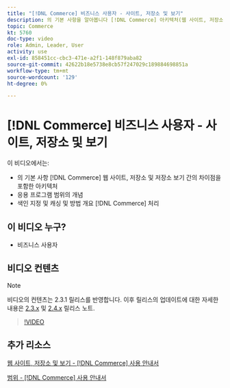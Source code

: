 ```yaml
---
title: "[!DNL Commerce] 비즈니스 사용자 - 사이트, 저장소 및 보기"
description: 의 기본 사항을 알아봅니다 [!DNL Commerce] 아키텍처(웹 사이트, 저장소, 저장소 보기 및 응용 프로그램 범위 간의 차이점을 포함). 색인 지정 및 캐싱을 이해합니다.
topic: Commerce
kt: 5760
doc-type: video
role: Admin, Leader, User
activity: use
exl-id: 858451cc-cbc3-471e-a2f1-148f879aba82
source-git-commit: 42622b18e5738e8cb57f247029c189884698851a
workflow-type: tm+mt
source-wordcount: '129'
ht-degree: 0%

---
```


# [!DNL Commerce] 비즈니스 사용자 - 사이트, 저장소 및 보기

이 비디오에서는:

- 의 기본 사항 [!DNL Commerce] 웹 사이트, 저장소 및 저장소 보기 간의 차이점을 포함한 아키텍처
- 응용 프로그램 범위의 개념
- 색인 지정 및 캐싱 및 방법 개요 [!DNL Commerce] 처리

## 이 비디오 누구?

- 비즈니스 사용자

## 비디오 컨텐츠

>[!NOTE]
>
>비디오의 컨텐츠는 2.3.1 릴리스를 반영합니다. 이후 릴리스의 업데이트에 대한 자세한 내용은 [ 2.3.x](https://devdocs.magento.com/guides/v2.3/release-notes/bk-release-notes.html) 및 [2.4.x](https://devdocs.magento.com/guides/v2.4/release-notes/bk-release-notes.html) 릴리스 노트.

>[!VIDEO](https://video.tv.adobe.com/v/35945?quality=12&learn=on)

## 추가 리소스

[웹 사이트, 저장소 및 보기 - [!DNL Commerce] 사용 안내서](https://docs.magento.com/user-guide/stores/websites-stores-views.html)

[범위 - [!DNL Commerce] 사용 안내서](https://docs.magento.com/user-guide/configuration/scope.html)
